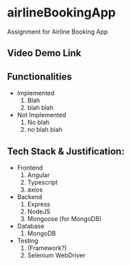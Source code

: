 # airlineBookingApp

Assignment for Airline Booking App

## Video Demo Link

## Functionalities

- Implemented
  1. Blah
  2. blah blah
- Not Implemented
  1. No blah
  2. no blah blah

## Tech Stack & Justification:

- Frontend
  1. Angular
  2. Typescript
  3. axios
- Backend
  1. Express
  2. NodeJS
  3. Mongoose (for MongoDB)
- Database
  1. MongoDB
- Testing
  1. (Framework?)
  2. Selenium WebDriver

